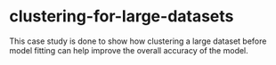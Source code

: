 # clustering-for-large-datasets
This case study is done to show how clustering a large dataset before model fitting can help improve the overall accuracy of the model. 

